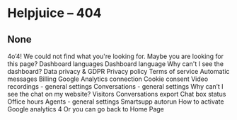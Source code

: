 # Helpjuice – 404
## None
4o’4!
We could not find what you're looking for. 
Maybe you are looking for this page?
Dashboard languages
Dashboard language
Why can't I see the dashboard?
Data privacy & GDPR
Privacy policy
Terms of service
Automatic messages
Billing
Google Analytics connection
Cookie consent
Video recordings - general settings
Conversations - general settings
Why can’t I see the chat on my website?
Visitors
Conversations export
Chat box status
Office hours
Agents - general settings
Smartsupp autorun
How to activate Google analytics 4
Or you can go back to Home Page

